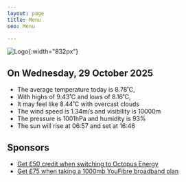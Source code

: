 ```yaml
---
layout: page
title: Menu
seo: Menu

---
```


![Logo](/images/logo.jpg){:width="832px"}

<!-- weather_marker starts -->
## On Wednesday, 29 October 2025

- The average temperature today is 8.78˚C,
- With highs of 9.43˚C and lows of 8.16˚C,
- It may feel like 8.44˚C with overcast clouds
- The wind speed is 1.34m/s and visibility is 10000m
- The pressure is 1001hPa and humidity is 93%
- The sun will rise at 06:57 and set at 16:46

<!-- weather_marker ends -->

## Sponsors

- [Get £50 credit when switching to Octopus Energy](https://bit.ly/3oD1nnS)
- [Get £75 when taking a 1000mb YouFibre broadband plan](https://aklam.io/91zWhU?)
